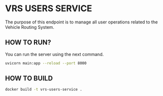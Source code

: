 # VRS USERS SERVICE

The purpose of this endpoint is to manage all user operations related to the 
Vehicle Routing System.

## HOW TO RUN?

You can run the server using the next command.

```bash
uvicorn main:app --reload --port 8000
```

## HOW TO BUILD

```bash
docker build -t vrs-users-service .
```